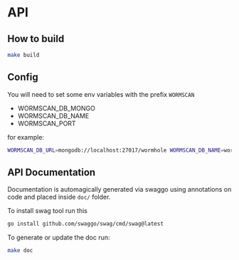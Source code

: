 # API 

## How to build 

```bash
make build
```

## Config

You will need to set some env variables with the prefix `WORMSCAN` 

- WORMSCAN_DB_MONGO
- WORMSCAN_DB_NAME
- WORMSCAN_PORT 

for example: 

```bash
WORMSCAN_DB_URL=mongodb://localhost:27017/wormhole WORMSCAN_DB_NAME=wormhole WORMSCAN_PORT=5555 WORMSCAN_RUNMODE=DEVELOPMENT ./api
```

## API Documentation

Documentation is automagically generated via swaggo using annotations on code
and placed inside `doc/` folder. 

To install swag tool run this 

```bash
go install github.com/swaggo/swag/cmd/swag@latest
```

To generate or update the doc run:

```bash
make doc
```